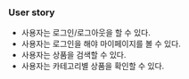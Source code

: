 

### User story

- 사용자는 로그인/로그아웃을 할 수 있다.
- 사용자는 로그인을 해야 마이페이지를 볼 수 있다.
- 사용자는 상품을 검색할 수 있다.
- 사용자는 카테고리별 상품을 확인할 수 있다.

